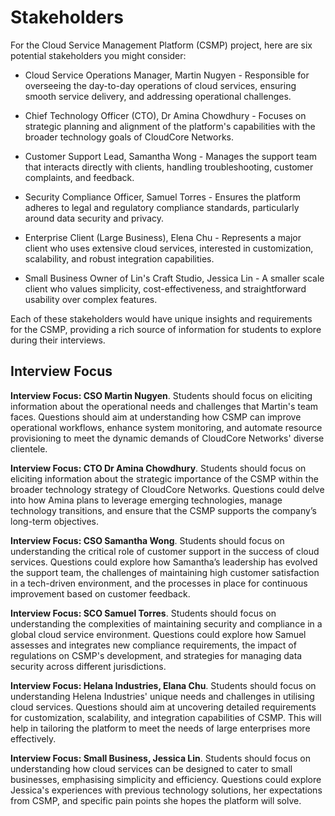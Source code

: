 # Stakeholders

For the Cloud Service Management Platform (CSMP) project, here are six potential stakeholders you might consider:

- Cloud Service Operations Manager, Martin Nugyen - Responsible for overseeing the day-to-day operations of cloud services, ensuring smooth service delivery, and addressing operational challenges.

- Chief Technology Officer (CTO), Dr Amina Chowdhury - Focuses on strategic planning and alignment of the platform's capabilities with the broader technology goals of CloudCore Networks.

- Customer Support Lead, Samantha Wong - Manages the support team that interacts directly with clients, handling troubleshooting, customer complaints, and feedback.

- Security Compliance Officer, Samuel Torres - Ensures the platform adheres to legal and regulatory compliance standards, particularly around data security and privacy.

- Enterprise Client (Large Business), Elena Chu - Represents a major client who uses extensive cloud services, interested in customization, scalability, and robust integration capabilities.

- Small Business Owner of Lin's Craft Studio, Jessica Lin - A smaller scale client who values simplicity, cost-effectiveness, and straightforward usability over complex features.

Each of these stakeholders would have unique insights and requirements for the CSMP, providing a rich source of information for students to explore during their interviews.

## Interview Focus

**Interview Focus: CSO Martin Nugyen**. Students should focus on eliciting information about the operational needs and challenges that Martin's team faces. Questions should aim at understanding how CSMP can improve operational workflows, enhance system monitoring, and automate resource provisioning to meet the dynamic demands of CloudCore Networks' diverse clientele.

**Interview Focus: CTO Dr Amina Chowdhury**. Students should focus on eliciting information about the strategic importance of the CSMP within the broader technology strategy of CloudCore Networks. Questions could delve into how Amina plans to leverage emerging technologies, manage technology transitions, and ensure that the CSMP supports the company’s long-term objectives.

**Interview Focus: CSO Samantha Wong**. Students should focus on understanding the critical role of customer support in the success of cloud services. Questions could explore how Samantha’s leadership has evolved the support team, the challenges of maintaining high customer satisfaction in a tech-driven environment, and the processes in place for continuous improvement based on customer feedback.

**Interview Focus: SCO Samuel Torres**. Students should focus on understanding the complexities of maintaining security and compliance in a global cloud service environment. Questions could explore how Samuel assesses and integrates new compliance requirements, the impact of regulations on CSMP's development, and strategies for managing data security across different jurisdictions.

**Interview Focus: Helana Industries, Elana Chu**. Students should focus on understanding Helena Industries' unique needs and challenges in utilising cloud services. Questions should aim at uncovering detailed requirements for customization, scalability, and integration capabilities of CSMP. This will help in tailoring the platform to meet the needs of large enterprises more effectively.

**Interview Focus: Small Business, Jessica Lin**. Students should focus on understanding how cloud services can be designed to cater to small businesses, emphasising simplicity and efficiency. Questions could explore Jessica's experiences with previous technology solutions, her expectations from CSMP, and specific pain points she hopes the platform will solve.